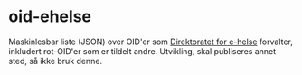 # oid-ehelse

Maskinlesbar liste (JSON) over OID'er som [Direktoratet for e-helse](https://www.ehelse.no/) forvalter, 
inkludert rot-OID'er som er tildelt andre. 
Utvikling, skal publiseres annet sted, så ikke bruk denne.